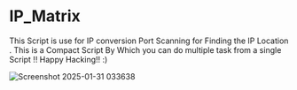 # IP_Matrix
This Script  is use for IP conversion Port Scanning for Finding the IP Location . This is a Compact Script By Which you can do multiple task from a single Script !! Happy Hacking!! :)


![Screenshot 2025-01-31 033638](https://github.com/user-attachments/assets/bcf461aa-3f41-4cf3-afef-bc1c73fdff23)
